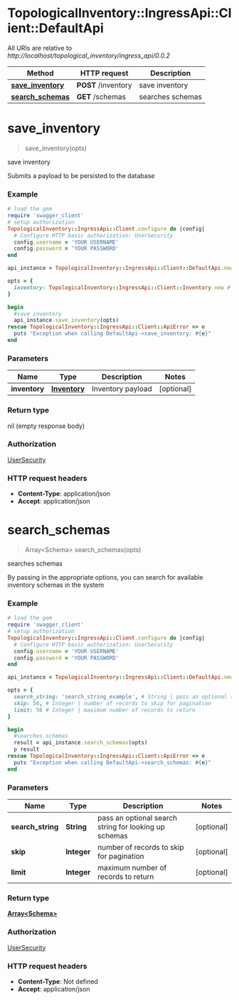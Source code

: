 # TopologicalInventory::IngressApi::Client::DefaultApi

All URIs are relative to *http://localhost/topological_inventory/ingress_api/0.0.2*

Method | HTTP request | Description
------------- | ------------- | -------------
[**save_inventory**](DefaultApi.md#save_inventory) | **POST** /inventory | save inventory
[**search_schemas**](DefaultApi.md#search_schemas) | **GET** /schemas | searches schemas


# **save_inventory**
> save_inventory(opts)

save inventory

Submits a payload to be persisted to the database

### Example
```ruby
# load the gem
require 'swagger_client'
# setup authorization
TopologicalInventory::IngressApi::Client.configure do |config|
  # Configure HTTP basic authorization: UserSecurity
  config.username = 'YOUR USERNAME'
  config.password = 'YOUR PASSWORD'
end

api_instance = TopologicalInventory::IngressApi::Client::DefaultApi.new

opts = { 
  inventory: TopologicalInventory::IngressApi::Client::Inventory.new # Inventory | Inventory payload
}

begin
  #save inventory
  api_instance.save_inventory(opts)
rescue TopologicalInventory::IngressApi::Client::ApiError => e
  puts "Exception when calling DefaultApi->save_inventory: #{e}"
end
```

### Parameters

Name | Type | Description  | Notes
------------- | ------------- | ------------- | -------------
 **inventory** | [**Inventory**](Inventory.md)| Inventory payload | [optional] 

### Return type

nil (empty response body)

### Authorization

[UserSecurity](../README.md#UserSecurity)

### HTTP request headers

 - **Content-Type**: application/json
 - **Accept**: application/json



# **search_schemas**
> Array&lt;Schema&gt; search_schemas(opts)

searches schemas

By passing in the appropriate options, you can search for available inventory schemas in the system 

### Example
```ruby
# load the gem
require 'swagger_client'
# setup authorization
TopologicalInventory::IngressApi::Client.configure do |config|
  # Configure HTTP basic authorization: UserSecurity
  config.username = 'YOUR USERNAME'
  config.password = 'YOUR PASSWORD'
end

api_instance = TopologicalInventory::IngressApi::Client::DefaultApi.new

opts = { 
  search_string: 'search_string_example', # String | pass an optional search string for looking up schemas
  skip: 56, # Integer | number of records to skip for pagination
  limit: 56 # Integer | maximum number of records to return
}

begin
  #searches schemas
  result = api_instance.search_schemas(opts)
  p result
rescue TopologicalInventory::IngressApi::Client::ApiError => e
  puts "Exception when calling DefaultApi->search_schemas: #{e}"
end
```

### Parameters

Name | Type | Description  | Notes
------------- | ------------- | ------------- | -------------
 **search_string** | **String**| pass an optional search string for looking up schemas | [optional] 
 **skip** | **Integer**| number of records to skip for pagination | [optional] 
 **limit** | **Integer**| maximum number of records to return | [optional] 

### Return type

[**Array&lt;Schema&gt;**](Schema.md)

### Authorization

[UserSecurity](../README.md#UserSecurity)

### HTTP request headers

 - **Content-Type**: Not defined
 - **Accept**: application/json



